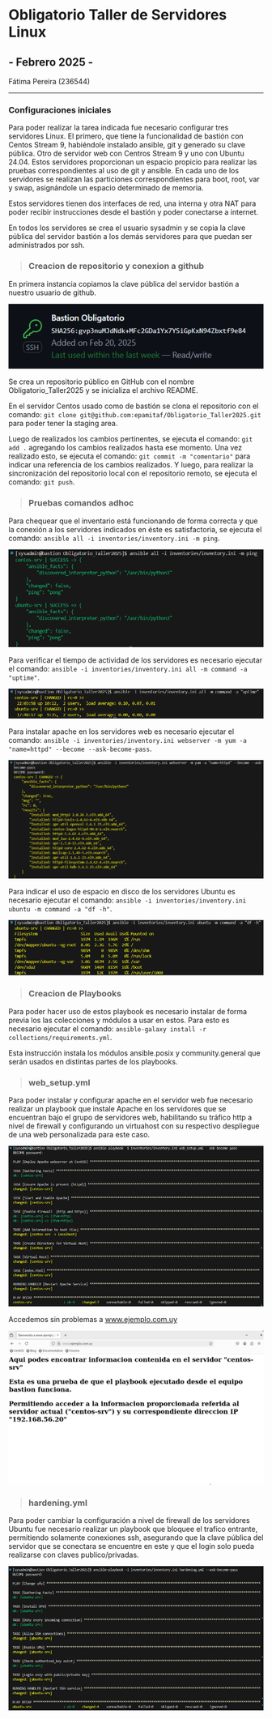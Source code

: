 # Obligatorio Taller de Servidores Linux
## - Febrero 2025 -

Fátima Pereira (236544)

---
### Configuraciones iniciales

Para poder realizar la tarea indicada fue necesario configurar tres servidores Linux. El primero, que tiene la funcionalidad de bastión con Centos Stream 9, habiéndole instalado ansible, git y generado su clave pública. Otro de servidor web con Centros Stream 9 y uno con Ubuntu 24.04. Estos servidores proporcionan un espacio propicio para realizar las pruebas correspondientes al uso de git y ansible. 
En cada uno de los servidores se realizan las particiones correspondientes para boot, root, var y swap, asignándole un espacio determinado de memoria.

Estos servidores tienen dos interfaces de red, una interna y otra NAT para poder recibir instrucciones desde el bastión y poder conectarse a internet.  

En todos los servidores se crea el usuario sysadmin y se copia la clave pública del servidor bastión a los demás servidores para que puedan ser administrados por ssh.



> ### Creacion de repositorio y conexion a github

En primera instancia copiamos la clave pública del servidor bastión a nuestro usuario de github.


![conexion ssh](results/SSH1.png)


Se crea un repositorio público en GitHub con el nombre Obligatorio_Taller2025 y se inicializa el archivo README.

En el servidor Centos usado como de bastión se clona el repositorio con el comando: `git clone git@github.com:epamitaf/Obligatorio_Taller2025.git` para poder tener la staging area.

Luego de realizados los cambios pertinentes, se ejecuta el comando: `git add .` agregando los cambios realizados hasta ese momento. Una vez realizado esto, se ejecuta el comando: `git commit -m "comentario"` para indicar una referencia de los cambios realizados. Y luego, para realizar la sincronización del repositorio local con el repositorio remoto, se ejecuta el comando: `git push`.


> ### Pruebas comandos adhoc

Para chequear que el inventario está funcionando de forma correcta y que la conexión a los servidores indicados en éste es satisfactoria, se ejecuta el comando: `ansible all -i inventories/inventory.ini -m ping`.

![ping ansible](results/ansibleping.png)


Para verificar el tiempo de actividad de los servidores es necesario ejecutar el comando: `ansible -i inventories/inventory.ini all -m command -a "uptime"`.


![uotime image](results/uptime.png)


Para instalar apache en los servidores web es necesario ejecutar el comando: `ansible -i inventories/inventory.ini webserver -m yum -a "name=httpd" --become --ask-become-pass`.


![instalacion de apache](results/installapache.png)


Para indicar el uso de espacio en disco de los servidores Ubuntu es necesario ejecutar el comando: `ansible -i inventories/inventory.ini ubuntu -m command -a "df -h"`.


![espacio en disco ubuntu](results/diskubuntu.png)


> ### Creacion de Playbooks

Para poder hacer uso de estos playbook es necesario instalar de forma previa los las colecciones y módulos a usar en estos. Para esto es necesario ejecutar el comando: `ansible-galaxy install -r collections/requirements.yml`.

Esta instrucción instala los módulos ansible.posix y community.general que serán usados en distintas partes de los playbooks.


> ### web_setup.yml

Para poder instalar y configurar apache en el servidor web fue necesario realizar un playbook que instale Apache en los servidores que se encuentran bajo el grupo de servidores web, habilitando su tráfico http a nivel de firewall y configurando un virtuahost con su respectivo despliegue de una web personalizada para este caso.

![ejecucion playbook websetup](results/web_setup.png)


Accedemos sin problemas a www.ejemplo.com.uy

![acceso ejemplo com uy](results/ejemplocomuy.png)


> ### hardening.yml

Para poder cambiar la configuración a nivel de firewall de los servidores Ubuntu fue necesario realizar un playbook que bloquee el trafico entrante, permitiendo solamente conexiones ssh, asegurando que la clave pública del servidor que se conectara se encuentre en este y que el login solo pueda realizarse con claves publico/privadas.

![ejecucion playbook hardening](results/hardening.png)




